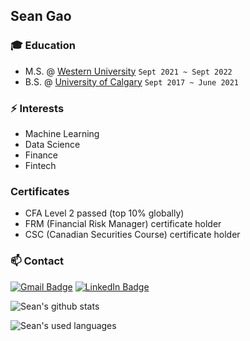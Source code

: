 ## Sean Gao

### :mortar_board: Education
- M.S. @ [Western University](uwo.ca) `Sept 2021 ~ Sept 2022`
- B.S. @ [University of Calgary](ucalgary.ca) `Sept 2017 ~ June 2021`

### ⚡ Interests
- Machine Learning
- Data Science
- Finance
- Fintech

### Certificates
- CFA Level 2 passed (top 10% globally)
- FRM (Financial Risk Manager) certificate holder
- CSC (Canadian Securities Course) certificate holder




### 📫 Contact 
[![Gmail Badge](https://img.shields.io/badge/Gmail-D14836?style=for-the-badge&logo=gmail&logoColor=white)](mailto:sean.gao1@outlook.com) [![LinkedIn Badge](https://img.shields.io/badge/linkedin-%230077B5.svg?&style=for-the-badge&logo=linkedin&logoColor=white)](https://www.linkedin.com/in/shuanggao5678/)

![Sean's github stats](https://github-readme-stats.vercel.app/api?username=sean-gao1&show_icons=true&theme=merko)

![Sean's used languages](https://github-readme-stats.vercel.app/api/top-langs/?username=sean-gao1&theme=merko)

